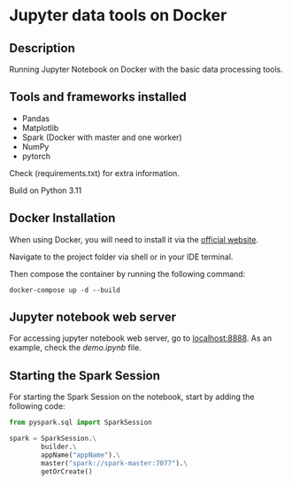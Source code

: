 # Jupyter data tools on Docker

## Description
Running Jupyter Notebook on Docker with the basic data processing tools.


## Tools and frameworks installed
- Pandas
- Matplotlib
- Spark (Docker with master and one worker)
- NumPy
- pytorch

Check (requirements.txt) for extra information.

Build on Python 3.11


## Docker Installation
When using Docker, you will need to install it via the [official website](https://www.docker.com/get-started/).

Navigate to the project folder via shell or in your IDE terminal.

Then compose the container by running the following command:

```shell
docker-compose up -d --build
```


## Jupyter notebook web server
For accessing jupyter notebook web server, go to [localhost:8888](localhost:8888).
As an example, check the *demo.ipynb* file.


## Starting the Spark Session
For starting the Spark Session on the notebook, start by adding the following code:

```python
from pyspark.sql import SparkSession

spark = SparkSession.\
        builder.\
        appName("appName").\
        master("spark://spark-master:7077").\
        getOrCreate()
```
